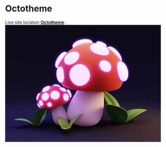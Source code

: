# Octotheme
Live site location **[Octotheme](https://octotheme.netlify.app/)**. 
![Placeholder Image](/static/images/image-1.jpg "Header Image")
